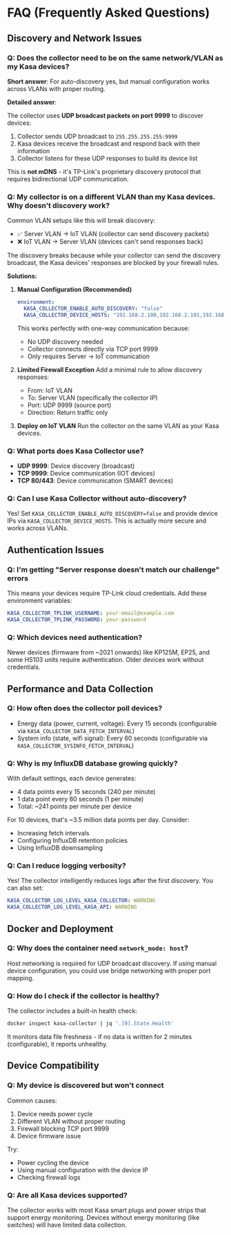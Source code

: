 # FAQ (Frequently Asked Questions)

## Discovery and Network Issues

### Q: Does the collector need to be on the same network/VLAN as my Kasa devices?

**Short answer**: For auto-discovery yes, but manual configuration works across VLANs with proper routing.

**Detailed answer**: 

The collector uses **UDP broadcast packets on port 9999** to discover devices:

1. Collector sends UDP broadcast to `255.255.255.255:9999`
2. Kasa devices receive the broadcast and respond back with their information
3. Collector listens for these UDP responses to build its device list

This is **not mDNS** - it's TP-Link's proprietary discovery protocol that requires bidirectional UDP communication.

### Q: My collector is on a different VLAN than my Kasa devices. Why doesn't discovery work?

Common VLAN setups like this will break discovery:
- ✅ Server VLAN → IoT VLAN (collector can send discovery packets)
- ❌ IoT VLAN → Server VLAN (devices can't send responses back)

The discovery breaks because while your collector can send the discovery broadcast, the Kasa devices' responses are blocked by your firewall rules.

**Solutions:**

1. **Manual Configuration (Recommended)**
   ```yaml
   environment:
     KASA_COLLECTOR_ENABLE_AUTO_DISCOVERY: "false"
     KASA_COLLECTOR_DEVICE_HOSTS: "192.168.2.100,192.168.2.101,192.168.2.102"
   ```
   This works perfectly with one-way communication because:
   - No UDP discovery needed
   - Collector connects directly via TCP port 9999
   - Only requires Server → IoT communication

2. **Limited Firewall Exception**
   Add a minimal rule to allow discovery responses:
   - From: IoT VLAN
   - To: Server VLAN (specifically the collector IP)
   - Port: UDP 9999 (source port)
   - Direction: Return traffic only

3. **Deploy on IoT VLAN**
   Run the collector on the same VLAN as your Kasa devices.

### Q: What ports does Kasa Collector use?

- **UDP 9999**: Device discovery (broadcast)
- **TCP 9999**: Device communication (IOT devices)
- **TCP 80/443**: Device communication (SMART devices)

### Q: Can I use Kasa Collector without auto-discovery?

Yes! Set `KASA_COLLECTOR_ENABLE_AUTO_DISCOVERY=false` and provide device IPs via `KASA_COLLECTOR_DEVICE_HOSTS`. This is actually more secure and works across VLANs.

## Authentication Issues

### Q: I'm getting "Server response doesn't match our challenge" errors

This means your devices require TP-Link cloud credentials. Add these environment variables:
```yaml
KASA_COLLECTOR_TPLINK_USERNAME: your-email@example.com
KASA_COLLECTOR_TPLINK_PASSWORD: your-password
```

### Q: Which devices need authentication?

Newer devices (firmware from ~2021 onwards) like KP125M, EP25, and some HS103 units require authentication. Older devices work without credentials.

## Performance and Data Collection

### Q: How often does the collector poll devices?

- Energy data (power, current, voltage): Every 15 seconds (configurable via `KASA_COLLECTOR_DATA_FETCH_INTERVAL`)
- System info (state, wifi signal): Every 60 seconds (configurable via `KASA_COLLECTOR_SYSINFO_FETCH_INTERVAL`)

### Q: Why is my InfluxDB database growing quickly?

With default settings, each device generates:
- 4 data points every 15 seconds (240 per minute)
- 1 data point every 60 seconds (1 per minute)
- Total: ~241 points per minute per device

For 10 devices, that's ~3.5 million data points per day. Consider:
- Increasing fetch intervals
- Configuring InfluxDB retention policies
- Using InfluxDB downsampling

### Q: Can I reduce logging verbosity?

Yes! The collector intelligently reduces logs after the first discovery. You can also set:
```yaml
KASA_COLLECTOR_LOG_LEVEL_KASA_COLLECTOR: WARNING
KASA_COLLECTOR_LOG_LEVEL_KASA_API: WARNING
```

## Docker and Deployment

### Q: Why does the container need `network_mode: host`?

Host networking is required for UDP broadcast discovery. If using manual device configuration, you could use bridge networking with proper port mapping.

### Q: How do I check if the collector is healthy?

The collector includes a built-in health check:
```bash
docker inspect kasa-collector | jq '.[0].State.Health'
```

It monitors data file freshness - if no data is written for 2 minutes (configurable), it reports unhealthy.

## Device Compatibility

### Q: My device is discovered but won't connect

Common causes:
1. Device needs power cycle
2. Different VLAN without proper routing
3. Firewall blocking TCP port 9999
4. Device firmware issue

Try:
- Power cycling the device
- Using manual configuration with the device IP
- Checking firewall logs

### Q: Are all Kasa devices supported?

The collector works with most Kasa smart plugs and power strips that support energy monitoring. Devices without energy monitoring (like switches) will have limited data collection.
